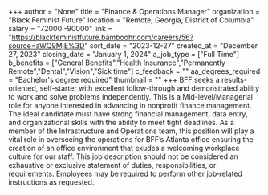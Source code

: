 +++
author = "None"
title = "Finance & Operations Manager"
organization = "Black Feminist Future"
location = "Remote, Georgia, District of Columbia"
salary = "72000 -90000"
link = "https://blackfeministfuture.bamboohr.com/careers/56?source=aWQ9MjE%3D"
sort_date = "2023-12-27"
created_at = "December 27, 2023"
closing_date = "January 1, 2024"
a_job_type = ["Full Time"]
b_benefits = ["General Benefits","Health Insurance","Permanently Remote","Dental","Vision","Sick time"]
c_feedback = ""
aa_degrees_required = "Bachelor's degree required"
thumbnail = ""
+++
BFF seeks a results-oriented, self-starter with excellent follow-through and demonstrated ability to work and solve problems independently. This is a Mid-level/Managerial role for anyone interested in advancing in nonprofit finance management. The ideal candidate must have strong financial management, data entry, and organizational skills with the ability to meet tight deadlines.
As a member of the Infrastructure and Operations team, this position will play a vital role in overseeing the operations for BFF’s Atlanta office ensuring the creation of an office environment that exudes a welcoming workplace culture for our staff.  This job description should not be considered an exhaustive or exclusive statement of duties, responsibilities, or requirements. Employees may be required to perform other job‐related instructions as requested.